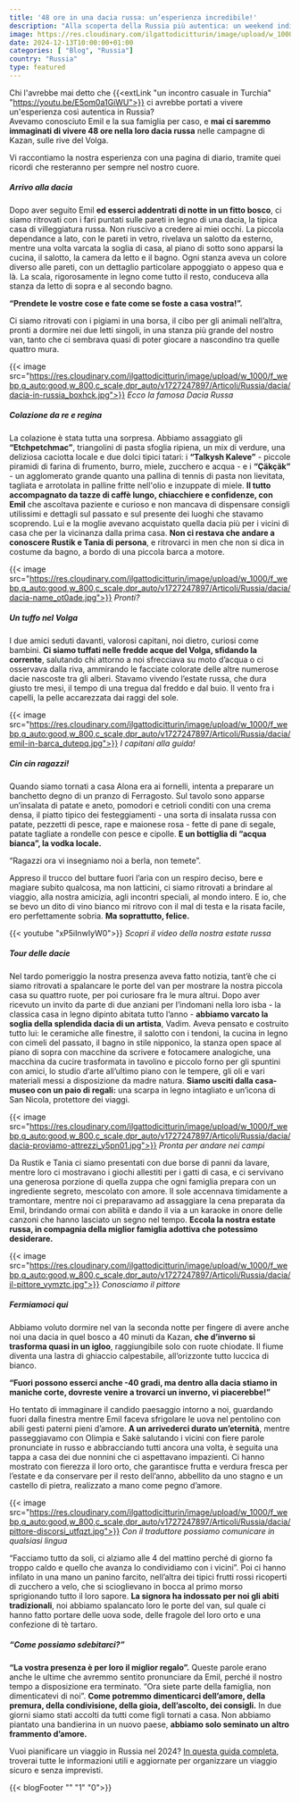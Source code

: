 ```yaml
---
title: '48 ore in una dacia russa: un’esperienza incredibile!'
description: "Alla scoperta della Russia più autentica: un weekend indimenticabile nell’autentica dacia di una famiglia russa "
image: https://res.cloudinary.com/ilgattodicitturin/image/upload/w_1000/f_webp,q_auto:good,w_800,c_scale,dpr_auto/v1731636403/Articoli/Russia/dacia/dacia-russia_tqc1dz.jpg
date: 2024-12-13T10:00:00+01:00
categories: [ "Blog", "Russia"]
country: "Russia"
type: featured
---
```


Chi l'avrebbe mai detto che {{<extLink "un incontro casuale in Turchia" "https://youtu.be/E5om0a1GiWU">}} ci avrebbe portati a vivere un'esperienza così autentica in Russia?  
Avevamo conosciuto Emil e la sua famiglia per caso, e **mai ci saremmo immaginati di vivere 48 ore nella loro dacia russa** nelle campagne di Kazan, sulle rive del Volga.

Vi raccontiamo la nostra esperienza con una pagina di diario, tramite quei ricordi che resteranno per sempre nel nostro cuore.

##### Arrivo alla dacia 
Dopo aver seguito Emil **ed esserci addentrati di notte in un fitto bosco**, ci siamo ritrovati con i fari puntati sulle pareti in legno di una dacia, la tipica casa di villeggiatura russa. 
Non riuscivo a credere ai miei occhi. La piccola dependance a lato, con le pareti in vetro, rivelava un salotto da esterno, mentre una volta varcata la soglia di casa, al piano di sotto sono apparsi la cucina, il salotto, la camera da letto e il bagno. Ogni stanza aveva un colore diverso alle pareti, con un dettaglio particolare appoggiato o appeso qua e là. La scala, rigorosamente in legno come tutto il resto, conduceva alla stanza da letto di sopra e al secondo bagno. 

**“Prendete le vostre cose e fate come se foste a casa vostra!”.**

Ci siamo ritrovati con i pigiami in una borsa, il cibo per gli animali nell’altra, pronti a dormire nei due letti singoli, in una stanza più grande del nostro van, tanto che ci sembrava quasi di poter giocare a nascondino tra quelle quattro mura. 

{{< image src="https://res.cloudinary.com/ilgattodicitturin/image/upload/w_1000/f_webp,q_auto:good,w_800,c_scale,dpr_auto/v1727247897/Articoli/Russia/dacia/dacia-in-russia_boxhck.jpg">}}
_Ecco la famosa Dacia Russa_

##### Colazione da re e regina 
La colazione è stata tutta una sorpresa. Abbiamo assaggiato gli **“Etchpetchmac”**, triangolini di pasta sfoglia ripiena, un mix di verdure, una deliziosa caciotta locale e due dolci tipici tatari: i **“Talkysh Kaleve”** - piccole piramidi di farina di frumento, burro, miele, zucchero e acqua - e i **“Çäkçäk”** - un agglomerato grande quanto una pallina di tennis di pasta non lievitata, tagliata e arrotolata in palline fritte nell'olio e inzuppate di miele.
**Il tutto accompagnato da tazze di caffè lungo, chiacchiere e confidenze, con Emil** che ascoltava paziente e curioso e non mancava di dispensare consigli utilissimi e dettagli sul passato e sul presente dei luoghi che stavamo scoprendo. 
Lui e la moglie avevano acquistato quella dacia più per i vicini di casa che per la vicinanza dalla prima casa. 
**Non ci restava che andare a conoscere Rustik e Tania di persona**, e ritrovarci in men che non si dica in costume da bagno, a bordo di una piccola barca a motore. 

{{< image src="https://res.cloudinary.com/ilgattodicitturin/image/upload/w_1000/f_webp,q_auto:good,w_800,c_scale,dpr_auto/v1727247897/Articoli/Russia/dacia/dacia-name_ot0ade.jpg">}}
_Pronti?_

##### Un tuffo nel Volga
I due amici seduti davanti, valorosi capitani, noi dietro, curiosi come bambini. **Ci siamo tuffati nelle fredde acque del Volga, sfidando la corrente**, salutando chi attorno a noi sfrecciava su moto d’acqua o ci osservava dalla riva, ammirando le facciate colorate delle altre numerose dacie nascoste tra gli alberi. Stavamo vivendo l’estate russa, che dura giusto tre mesi, il tempo di una tregua dal freddo e dal buio. Il vento fra i capelli, la pelle accarezzata dai raggi del sole. 

{{< image src="https://res.cloudinary.com/ilgattodicitturin/image/upload/w_1000/f_webp,q_auto:good,w_800,c_scale,dpr_auto/v1727247897/Articoli/Russia/dacia/emil-in-barca_dutepq.jpg">}}
_I capitani alla guida!_

##### Cin cin ragazzi!
Quando siamo tornati a casa Alona era ai fornelli, intenta a preparare un banchetto degno di un pranzo di Ferragosto. Sul tavolo sono apparse un’insalata di patate e aneto, pomodori e cetrioli conditi con una crema densa, il piatto tipico dei festeggiamenti - una sorta di insalata russa con patate, pezzetti di pesce, rape e maionese rosa - fette di pane di segale, patate tagliate a rondelle con pesce e cipolle. **E un bottiglia di “acqua bianca”, la vodka locale.** 

“Ragazzi ora vi insegniamo noi a berla, non temete”.

Appreso il trucco del buttare fuori l’aria con un respiro deciso, bere e magiare subito qualcosa, ma non latticini, ci siamo ritrovati a brindare al viaggio, alla nostra amicizia, agli incontri speciali, al mondo intero. 
E io, che se bevo un dito di vino bianco mi ritrovo con il mal di testa e la risata facile, ero perfettamente sobria. 
**Ma soprattutto, felice.**

{{< youtube "xP5iInwIyW0">}}
_Scopri il video della nostra estate russa_

##### Tour delle dacie
Nel tardo pomeriggio la nostra presenza aveva fatto notizia, tant’è che ci siamo ritrovati a spalancare le porte del van per mostrare la nostra piccola casa su quattro ruote, per poi curiosare fra le mura altrui. Dopo aver ricevuto un invito da parte di due anziani per l’indomani nella loro isba - la classica casa in legno dipinto abitata tutto l’anno -  **abbiamo varcato la soglia della splendida dacia di un artista**, Vadim. Aveva pensato e costruito tutto lui: le ceramiche alle finestre, il salotto con i tendoni, la cucina in legno con cimeli del passato, il bagno in stile nipponico, la stanza open space al piano di sopra con macchine da scrivere e fotocamere analogiche, una macchina da cucire trasformata in tavolino e piccolo forno per gli spuntini con amici, lo studio d’arte all’ultimo piano con le tempere, gli oli e vari materiali messi a disposizione da madre natura. **Siamo usciti dalla casa-museo con un paio di regali:** una scarpa in legno intagliato e un’icona di San Nicola, protettore dei viaggi. 

{{< image src="https://res.cloudinary.com/ilgattodicitturin/image/upload/w_1000/f_webp,q_auto:good,w_800,c_scale,dpr_auto/v1727247897/Articoli/Russia/dacia/dacia-proviamo-attrezzi_y5pn01.jpg">}}
_Pronta per andare nei campi_

Da Rustik e Tania ci siamo presentati con due borse di panni da lavare, mentre loro ci mostravano i giochi allestiti per i gatti di casa, e ci servivano una generosa porzione di quella zuppa che ogni famiglia prepara con un ingrediente segreto, mescolato con amore. 
Il sole accennava timidamente a tramontare, mentre noi ci preparavamo ad assaggiare la cena preparata da Emil, brindando ormai con abilità e dando il via a un karaoke in onore delle canzoni che hanno lasciato un segno nel tempo. 
**Eccola la nostra estate russa, in compagnia della miglior famiglia adottiva che potessimo desiderare.**

{{< image src="https://res.cloudinary.com/ilgattodicitturin/image/upload/w_1000/f_webp,q_auto:good,w_800,c_scale,dpr_auto/v1727247897/Articoli/Russia/dacia/il-pittore_vymztc.jpg">}}
_Conosciamo il pittore_

##### Fermiamoci qui
Abbiamo voluto dormire nel van la seconda notte per fingere di avere anche noi una dacia in quel bosco a 40 minuti da Kazan, **che d’inverno si trasforma quasi in un igloo**, raggiungibile solo con ruote chiodate. Il fiume diventa una lastra di ghiaccio calpestabile, all’orizzonte tutto luccica di bianco. 

**“Fuori possono esserci anche -40 gradi, ma dentro alla dacia stiamo in maniche corte, dovreste venire a trovarci un inverno, vi piacerebbe!”**

Ho tentato di immaginare il candido paesaggio intorno a noi, guardando fuori dalla finestra mentre Emil faceva sfrigolare le uova nel pentolino con abili gesti paterni pieni d’amore.
**A un arrivederci durato un’eternità**, mentre passeggiavamo con Olimpia e Sakè salutando i vicini con fiere parole pronunciate in russo e abbracciando tutti ancora una volta, è seguita una tappa a casa dei due nonnini che ci aspettavano impazienti. Ci hanno mostrato con fierezza il loro orto, che garantisce frutta e verdura fresca per l’estate e da conservare per il resto dell’anno, abbellito da uno stagno e un castello di pietra, realizzato a mano come pegno d’amore. 

{{< image src="https://res.cloudinary.com/ilgattodicitturin/image/upload/w_1000/f_webp,q_auto:good,w_800,c_scale,dpr_auto/v1727247897/Articoli/Russia/dacia/pittore-discorsi_utfqzt.jpg">}}
_Con il traduttore possiamo comunicare in qualsiasi lingua_

“Facciamo tutto da soli, ci alziamo alle 4 del mattino perché di giorno fa troppo caldo e quello che avanza lo condividiamo con i vicini”.
Poi ci hanno infilato in una mano un panino farcito, nell’altra dei tipici frutti rossi ricoperti di zucchero a velo, che si scioglievano in bocca al primo morso sprigionando tutto il loro sapore. 
**La signora ha indossato per noi gli abiti tradizionali**, noi abbiamo spalancato loro le porte del van, sul quale ci hanno fatto portare delle uova sode, delle fragole del loro orto e una confezione di  tè tartaro.

##### “Come possiamo sdebitarci?”

**“La vostra presenza è per loro il miglior regalo”.**
Queste parole erano anche le ultime che avremmo sentito pronunciare da Emil, perché il nostro tempo a disposizione era terminato. 
“Ora siete parte della famiglia, non dimenticatevi di noi”.
**Come potremmo dimenticarci dell’amore, della premura, della condivisione, della gioia, dell’ascolto, dei consigli.**
In due giorni siamo stati accolti da tutti come figli tornati a casa. 
Non abbiamo piantato una bandierina in un nuovo paese, **abbiamo solo seminato un altro frammento d’amore.** 

Vuoi pianificare un viaggio in Russia nel 2024? [In questa guida completa](/blog/viaggiare-in-russia-guida-completa-in-11-punti-aggiornamento-2024), troverai tutte le informazioni utili e aggiornate per organizzare un viaggio sicuro e senza imprevisti.

{{< blogFooter "" "1" "0">}}